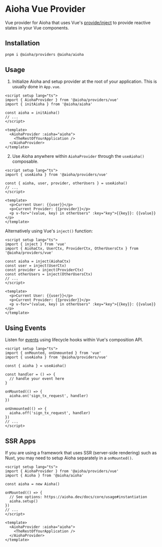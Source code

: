 # Aioha Vue Provider

Vue provider for Aioha that uses Vue's [provide/inject](https://vuejs.org/guide/components/provide-inject.html) to provide reactive states in your Vue components.

## Installation

```sh
pnpm i @aioha/providers @aioha/aioha
```

## Usage

1. Initialize Aioha and setup provider at the root of your application. This is usually done in `App.vue`.

```vue
<script setup lang="ts">
import { AiohaProvider } from '@aioha/providers/vue'
import { initAioha } from '@aioha/aioha'

const aioha = initAioha()
// ...
</script>

<template>
  <AiohaProvider :aioha="aioha">
    <TheRestOfYourApplication />
  </AiohaProvider>
</template>
```

2. Use Aioha anywhere within `AiohaProvider` through the `useAioha()` composable.

```vue
<script setup lang="ts">
import { useAioha } from '@aioha/providers/vue'

const { aioha, user, provider, otherUsers } = useAioha()
// ...
</script>

<template>
  <p>Current User: {{user}}</p>
  <p>Current Provider: {{provider}}</p>
  <p v-for="(value, key) in otherUsers" :key="key">{{key}}: {{value}}</p>
</template>
```

Alternatively using Vue's `inject()` function:

```vue
<script setup lang="ts">
import { inject } from 'vue'
import { AiohaCtx, UserCtx, ProviderCtx, OtherUsersCtx } from '@aioha/providers/vue'

const aioha = inject(AiohaCtx)
const user = inject(UserCtx)
const provider = inject(ProviderCtx)
const otherUsers = inject(OtherUsersCtx)
// ...
</script>

<template>
  <p>Current User: {{user}}</p>
  <p>Current Provider: {{provider}}</p>
  <p v-for="(value, key) in otherUsers" :key="key">{{key}}: {{value}}</p>
</template>
```

## Using Events

Listen for [events](https://aioha.dev/docs/core/jsonrpc#events) using lifecycle hooks within Vue's composition API.

```vue
<script setup lang="ts">
import { onMounted, onUnmounted } from 'vue'
import { useAioha } from '@aioha/providers/vue'

const { aioha } = useAioha()

const handler = () => {
  // handle your event here
}

onMounted(() => {
  aioha.on('sign_tx_request', handler)
})

onUnmounted(() => {
  aioha.off('sign_tx_request', handler)
})
// ...
</script>
```

## SSR Apps

If you are using a framework that uses SSR (server-side rendering) such as Nuxt, you may need to setup Aioha separately in a `onMounted()`.

```vue
<script setup lang="ts">
import { AiohaProvider } from '@aioha/providers/vue'
import { Aioha } from '@aioha/aioha'

const aioha = new Aioha()

onMounted(() => {
  // See options: https://aioha.dev/docs/core/usage#instantiation
  aioha.setup()
})
// ...
</script>

<template>
  <AiohaProvider :aioha="aioha">
    <TheRestOfYourApplication />
  </AiohaProvider>
</template>
```